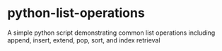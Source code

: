 # python-list-operations
A simple python script demonstrating common list operations including append, insert, extend, pop, sort, and index retrieval
